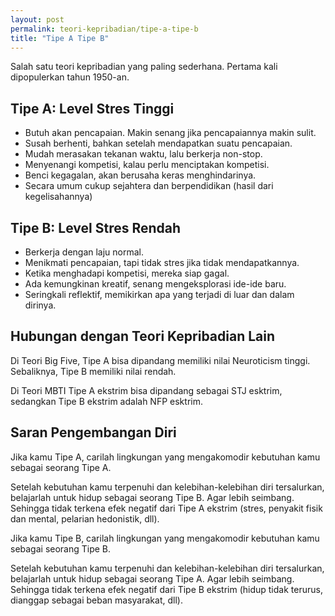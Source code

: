 ```yaml
---
layout: post
permalink: teori-kepribadian/tipe-a-tipe-b
title: "Tipe A Tipe B"
---
```


Salah satu teori kepribadian yang paling sederhana. Pertama kali dipopulerkan tahun 1950-an.

## Tipe A: Level Stres Tinggi

- Butuh akan pencapaian. Makin senang jika pencapaiannya makin sulit.
- Susah berhenti, bahkan setelah mendapatkan suatu pencapaian.
- Mudah merasakan tekanan waktu, lalu berkerja non-stop.
- Menyenangi kompetisi, kalau perlu menciptakan kompetisi.
- Benci kegagalan, akan berusaha keras menghindarinya.
- Secara umum cukup sejahtera dan berpendidikan (hasil dari kegelisahannya)

## Tipe B: Level Stres Rendah

- Berkerja dengan laju normal.
- Menikmati pencapaian, tapi tidak stres jika tidak mendapatkannya.
- Ketika menghadapi kompetisi, mereka siap gagal.
- Ada kemungkinan kreatif, senang mengeksplorasi ide-ide baru.
- Seringkali reflektif, memikirkan apa yang terjadi di luar dan dalam dirinya.

## Hubungan dengan Teori Kepribadian Lain

Di Teori Big Five, Tipe A bisa dipandang memiliki nilai Neuroticism tinggi. Sebaliknya, Tipe B memiliki nilai rendah.

Di Teori MBTI Tipe A ekstrim bisa dipandang sebagai STJ esktrim, sedangkan Tipe B ekstrim adalah NFP esktrim.

## Saran Pengembangan Diri

Jika kamu Tipe A, carilah lingkungan yang mengakomodir kebutuhan kamu sebagai seorang Tipe A.

Setelah kebutuhan kamu terpenuhi dan kelebihan-kelebihan diri tersalurkan, belajarlah untuk hidup sebagai seorang Tipe B. Agar lebih seimbang. Sehingga tidak terkena efek negatif dari Tipe A ekstrim (stres, penyakit fisik dan mental, pelarian hedonistik, dll).

Jika kamu Tipe B, carilah lingkungan yang mengakomodir kebutuhan kamu sebagai seorang Tipe B.

Setelah kebutuhan kamu terpenuhi dan kelebihan-kelebihan diri tersalurkan, belajarlah untuk hidup sebagai seorang Tipe A. Agar lebih seimbang. Sehingga tidak terkena efek negatif dari Tipe B ekstrim (hidup tidak terurus, dianggap sebagai beban masyarakat, dll).
